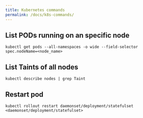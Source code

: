 ```yaml
---
title: Kubernetes commands
permalink: /docs/k8s-commands/
---
```



## List PODs running on an specific node

```shell
kubectl get pods --all-namespaces -o wide --field-selector spec.nodeName=<node_name>
```

## List Taints of all nodes

```shell
kubectl describe nodes | grep Taint
```

## Restart pod

```shell
kubectl rollout restart daemonset/deployment/statefulset <daemonset/deployment/statefulset>
```
